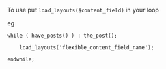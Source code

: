 To use put `load_layouts($content_field)` in your loop

eg
```
while ( have_posts() ) : the_post(); 
	
	load_layouts('flexible_content_field_name');

endwhile;
```